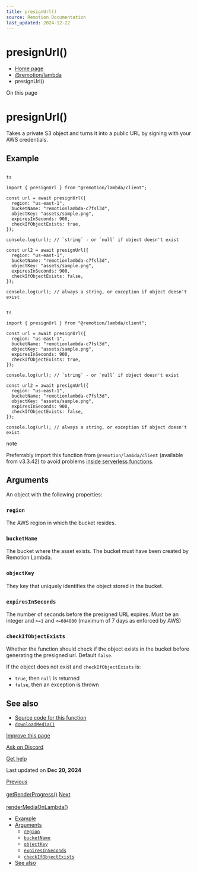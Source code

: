 ```yaml
---
title: presignUrl()
source: Remotion Documentation
last_updated: 2024-12-22
---
```


# presignUrl()

- [Home page](/)
- [@remotion/lambda](/docs/lambda/api)
- presignUrl()

On this page

# presignUrl()

Takes a private S3 object and turns it into a public URL by signing with your AWS credentials.

## Example [​](\#example "Direct link to Example")

```

ts

import { presignUrl } from "@remotion/lambda/client";

const url = await presignUrl({
  region: "us-east-1",
  bucketName: "remotionlambda-c7fsl3d",
  objectKey: "assets/sample.png",
  expiresInSeconds: 900,
  checkIfObjectExists: true,
});

console.log(url); // `string` - or `null` if object doesn't exist

const url2 = await presignUrl({
  region: "us-east-1",
  bucketName: "remotionlambda-c7fsl3d",
  objectKey: "assets/sample.png",
  expiresInSeconds: 900,
  checkIfObjectExists: false,
});

console.log(url); // always a string, or exception if object doesn't exist
```

```

ts

import { presignUrl } from "@remotion/lambda/client";

const url = await presignUrl({
  region: "us-east-1",
  bucketName: "remotionlambda-c7fsl3d",
  objectKey: "assets/sample.png",
  expiresInSeconds: 900,
  checkIfObjectExists: true,
});

console.log(url); // `string` - or `null` if object doesn't exist

const url2 = await presignUrl({
  region: "us-east-1",
  bucketName: "remotionlambda-c7fsl3d",
  objectKey: "assets/sample.png",
  expiresInSeconds: 900,
  checkIfObjectExists: false,
});

console.log(url); // always a string, or exception if object doesn't exist
```

note

Preferrably import this function from `@remotion/lambda/client` (available from v3.3.42) to avoid problems [inside serverless functions](/docs/lambda/light-client).

## Arguments [​](\#arguments "Direct link to Arguments")

An object with the following properties:

### `region` [​](\#region "Direct link to region")

The AWS region in which the bucket resides.

### `bucketName` [​](\#bucketname "Direct link to bucketname")

The bucket where the asset exists. The bucket must have been created by Remotion Lambda.

### `objectKey` [​](\#objectkey "Direct link to objectkey")

They key that uniquely identifies the object stored in the bucket.

### `expiresInSeconds` [​](\#expiresinseconds "Direct link to expiresinseconds")

The number of seconds before the presigned URL expires.
Must be an integer and `>=1` and `<=604800` (maximum of 7 days as enforced by AWS)

### `checkIfObjectExists` [​](\#checkifobjectexists "Direct link to checkifobjectexists")

Whether the function should check if the object exists in the bucket before generating the presigned url. Default `false`.

If the object does not exist and `checkIfObjectExists` is:

- `true`, then `null` is returned
- `false`, then an exception is thrown

## See also [​](\#see-also "Direct link to See also")

- [Source code for this function](https://github.com/remotion-dev/remotion/blob/main/packages/lambda/src/api/presign-url.ts)
- [`downloadMedia()`](/docs/lambda/downloadmedia)

[Improve this page](https://github.com/remotion-dev/remotion/edit/main/packages/docs/docs/lambda/presignurl.mdx)

[Ask on Discord](https://remotion.dev/discord)

[Get help](/docs/get-help)

Last updated on **Dec 20, 2024**

[Previous\
\
getRenderProgress()](/docs/lambda/getrenderprogress) [Next\
\
renderMediaOnLambda()](/docs/lambda/rendermediaonlambda)

- [Example](#example)
- [Arguments](#arguments)
  - [`region`](#region)
  - [`bucketName`](#bucketname)
  - [`objectKey`](#objectkey)
  - [`expiresInSeconds`](#expiresinseconds)
  - [`checkIfObjectExists`](#checkifobjectexists)
- [See also](#see-also)

